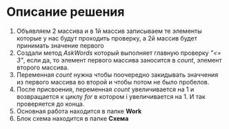 # Описание решения
1. Объявляем 2 массива и в 1й массив записываем те элементы которые у нас будут проходить проверку, а 2й массив будет принимать значение первого
2. Создали метод *AskWords* который выполняет главную проверку *"<= 3"*, eсли да, то элемент первого массива заносится в *count*, элемент второго массива.
3. Переменная *count* нужна чтобы поочередно закидывать значчения из первого массива во второй и чтобы потом не было пробелов.
4. После присвоения, переменная *count* увеличивается на 1 и возвращается к циклу *for* в котором i увеличивается на 1. И так проверяется до конца.
5. Основная работа находится в папке **Work**
6. Блок схема находится в папке **Схема**